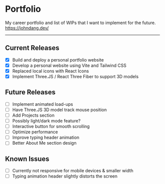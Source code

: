 # Portfolio

My career portfolio and list of WIPs that I want to implement for the future. <br>
https://johndang.dev/

<hr>

## Current Releases
- [x] Build and deploy a personal portfolio website 
- [x] Develop a personal website using Vite and Tailwind CSS
- [x] Replaced local icons with React Icons
- [x] Implement Three.JS / React Three Fiber to support 3D models

## Future Releases
- [ ] Implement animated load-ups
- [ ] Have Three.JS 3D model track mouse position
- [ ] Add Projects section
- [ ] Possibly light/dark mode feature?
- [ ] Interactive button for smooth scrolling
- [ ] Optimize performance
- [ ] Improve typing header animation
- [ ] Better About Me section design

## Known Issues
- [ ] Currently not responsive for mobile devices & smaller width
- [ ] Typing animation header slightly distorts the screen
